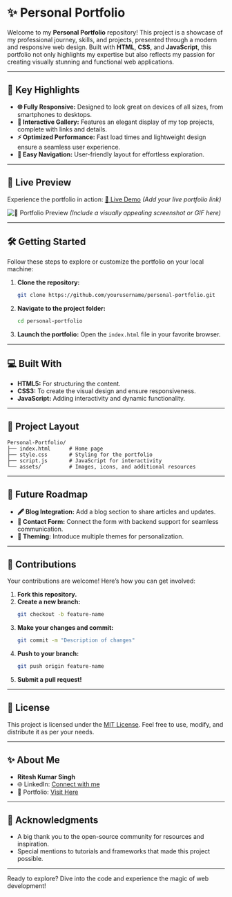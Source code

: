 # ✨ Personal Portfolio

Welcome to my **Personal Portfolio** repository! This project is a showcase of my professional journey, skills, and projects, presented through a modern and responsive web design. Built with **HTML**, **CSS**, and **JavaScript**, this portfolio not only highlights my expertise but also reflects my passion for creating visually stunning and functional web applications.

---

## 🌟 Key Highlights

- **🌐 Fully Responsive:** Designed to look great on devices of all sizes, from smartphones to desktops.
- **🎯 Interactive Gallery:** Features an elegant display of my top projects, complete with links and details.
- **⚡ Optimized Performance:** Fast load times and lightweight design ensure a seamless user experience.
- **🔗 Easy Navigation:** User-friendly layout for effortless exploration.

---

## 🎥 Live Preview

Experience the portfolio in action: [🔗 Live Demo](#) *(Add your live portfolio link)*

![🌟 Portfolio Preview](#) *(Include a visually appealing screenshot or GIF here)*

---

## 🛠️ Getting Started

Follow these steps to explore or customize the portfolio on your local machine:

1. **Clone the repository:**
   ```bash
   git clone https://github.com/yourusername/personal-portfolio.git
   ```

2. **Navigate to the project folder:**
   ```bash
   cd personal-portfolio
   ```

3. **Launch the portfolio:**
   Open the `index.html` file in your favorite browser.

---

## 💻 Built With

- **HTML5:** For structuring the content.
- **CSS3:** To create the visual design and ensure responsiveness.
- **JavaScript:** Adding interactivity and dynamic functionality.

---

## 📁 Project Layout

```
Personal-Portfolio/
├── index.html      # Home page
├── style.css       # Styling for the portfolio
├── script.js       # JavaScript for interactivity
└── assets/         # Images, icons, and additional resources
```

---

## 🚀 Future Roadmap

- **🖋️ Blog Integration:** Add a blog section to share articles and updates.
- **📧 Contact Form:** Connect the form with backend support for seamless communication.
- **🎨 Theming:** Introduce multiple themes for personalization.

---

## 🤝 Contributions

Your contributions are welcome! Here’s how you can get involved:

1. **Fork this repository.**
2. **Create a new branch:**
   ```bash
   git checkout -b feature-name
   ```
3. **Make your changes and commit:**
   ```bash
   git commit -m "Description of changes"
   ```
4. **Push to your branch:**
   ```bash
   git push origin feature-name
   ```
5. **Submit a pull request!**

---

## 📜 License

This project is licensed under the [MIT License](LICENSE). Feel free to use, modify, and distribute it as per your needs.

---

## ✨ About Me

- **Ritesh Kumar Singh**
- 🌐 LinkedIn: [Connect with me](#)
- 🌟 Portfolio: [Visit Here](#)

---

## 💬 Acknowledgments

- A big thank you to the open-source community for resources and inspiration.
- Special mentions to tutorials and frameworks that made this project possible.

---

Ready to explore? Dive into the code and experience the magic of web development!

